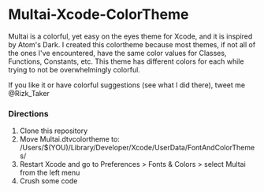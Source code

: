# Multai-Xcode-ColorTheme

Multai is a colorful, yet easy on the eyes theme for Xcode, and it is inspired by Atom's Dark. I created this colortheme because most themes, if not all of the ones I've encountered, have the same color values for Classes, Functions, Constants, etc. This theme has different colors for each while trying to not be overwhelmingly colorful.

If you like it or have colorful suggestions (see what I did there), tweet me @Rizk_Taker

### Directions

1. Clone this repository 
2. Move Multai.dtvcolortheme to: /Users/$(YOU)/Library/Developer/Xcode/UserData/FontAndColorThemes/
3. Restart Xcode and go to Preferences > Fonts & Colors > select Multai from the left menu
4. Crush some code
